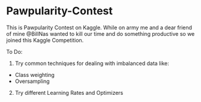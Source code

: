 # Pawpularity-Contest

This is Pawpularity Contest on Kaggle. While on army me and a dear friend of mine @BillNas wanted to kill our time and do something productive so we joined this Kaggle Competition.

To Do:
1.  Try common techniques for dealing with imbalanced data like:
  *  Class weighting
  *  Oversampling
2.  Try different Learning Rates and Optimizers
